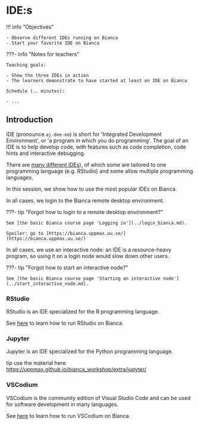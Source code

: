 # IDE:s

!!! info "Objectives" 

    - Observe different IDEs running on Bianca
    - Start your favorite IDE on Bianca

???- info "Notes for teachers"

    Teaching goals:

    - Show the three IDEs in action
    - The learners demonstrate to have started at least on IDE on Bianca

    Schedule (.. minutes):

    - ...

## Introduction

IDE (pronounce `aj-dee-ee`) is short for 'Integrated Development Environment',
or 'a program in which you do programming'.
The goal of an IDE is to help develop code, with features
such as code completion, code hints and interactive debugging.

There are [many different IDEs](https://en.wikipedia.org/wiki/Comparison_of_integrated_development_environments)), 
of which some are tailored to one programming
language (e.g. RStudio) and some allow multiple programming languages.

In this session, we show how to use the most popular IDEs on Bianca.

In all cases, we login to the Bianca remote desktop environment.

???- tip "Forgot how to login to a remote desktop environment?"

    See [the basic Bianca course page 'Logging in'](../login_bianca.md).

    Spoiler: go to [https://bianca.uppmax.uu.se/](https://bianca.uppmax.uu.se/)

In all cases, we use an interactive node: an IDE is a resource-heavy
program, so using it on a login node would slow down other users.

???- tip "Forgot how to start an interactive node?"

    See [the basic Bianca course page 'Starting an interactive node'](../start_interactive_node.md).

### RStudio

RStudio is an IDE specialized for the R programming language.

See [here](rstudio.md) to learn how to run RStudio on Bianca.

### Jupyter

Jupyter is an IDE specialized for the Python programming language.

tip use the material here: <https://uppmax.github.io/bianca_workshop/extra/jupyter/>

### VSCodium

VSCodium is the community edition of Visual Studio Code
and can be used for software development in many languages.

See [here](vscodium.md) to learn how to run VSCodium on Bianca.
